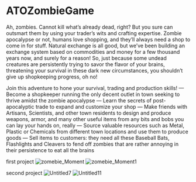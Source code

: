 # ATOZombieGame

Ah, zombies. Cannot kill what’s already dead, right? But you sure can outsmart them by using your trader’s wits and crafting expertise.
Zombie apocalypse or not, humans love shopping, and they’ll always need a shop to come in for stuff. Natural exchange is all good, but we’ve been building an exchange system based on commodities and money for a few thousand years now, and surely for a reason! So, just because some undead creatures are persistently trying to savor the flavor of your brains, threatening your survival in these dark new circumstances, you shouldn’t give up shopkeeping progress, oh no!

Join this adventure to hone your survival, trading and production skills!
— Become a shopkeeper running the only decent outlet in town seeking to thrive amidst the zombie apocalypse
— Learn the secrets of post-apocalyptic trade to expand and customize your shop
— Make friends with Artisans, Scientists, and other town residents to design and produce weapons, armor, and many other useful items from any bits and bobs you can lay your hands on, really
— Source valuable resources such as Metal, Plastic or Chemicals from different town locations and use them to produce goods
— Sell items to customers: they need all these Baseball Bats, Flashlights and Cleavers to fend off zombies that are rather annoying in their persistence to eat all the brains

first project
![zomebie_Moment](https://user-images.githubusercontent.com/89033750/161433866-3fdbe201-9140-4f51-8428-6fed9c38164a.jpg)
![zomebie_Moment1](https://user-images.githubusercontent.com/89033750/161433879-1a4b16fa-845f-43c6-99c8-2bf0da437190.jpg)


second project
![Untitled7](https://user-images.githubusercontent.com/89033750/161433887-fd333b63-8d84-41ea-ab8e-8d70b29d8638.png)
![Untitled11](https://user-images.githubusercontent.com/89033750/161433888-32623e38-eb26-4474-bc52-bf1355385bed.png)
